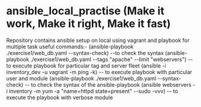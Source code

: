 # ansible_local_practise (Make it work, Make it right, Make it fast)
Repository contains ansible setup on local using vagrant and  playbook for multiple task 
useful commands:-
(ansible-playbook ./exercise1/web_db.yaml --syntax-check) --to check the syntax
(ansible-playbook ./exercise1/web_db.yaml --tags "apache" --limit "webservers") --to execute playbook for particular tag and server fleet
(ansible <ip address> -i inventory_dev -u vagrant -m ping -k) -- to execute playbook with particular user and module
(ansible-playbook ./exercise1/web_db.yaml --syntax-check) -- to check the syntax of the ansible-playbook
(ansible webservers -i inventory -m yum -a "name=httpd state=present" --sudo -vvv) -- to execute the playbook with verbose module
